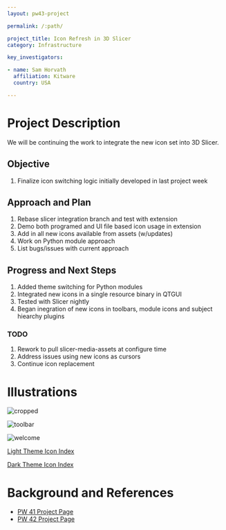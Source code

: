 ```yaml
---
layout: pw43-project

permalink: /:path/

project_title: Icon Refresh in 3D Slicer
category: Infrastructure

key_investigators:

- name: Sam Horvath
  affiliation: Kitware
  country: USA

---
```


# Project Description

<!-- Add a short paragraph describing the project. -->


We will be continuing the work to integrate the new icon set into 3D Slicer.



## Objective

<!-- Describe here WHAT you would like to achieve (what you will have as end result). -->


1. Finalize icon switching logic initially developed in last project week




## Approach and Plan

<!-- Describe here HOW you would like to achieve the objectives stated above. -->


1. Rebase slicer integration branch and test with extension
2. Demo both programed and UI file based icon usage in extension
3. Add in all new icons available from assets (w/updates)
4. Work on Python module approach
5. List bugs/issues with current approach




## Progress and Next Steps

<!-- Update this section as you make progress, describing of what you have ACTUALLY DONE.
     If there are specific steps that you could not complete then you can describe them here, too. -->

1. Added theme switching for Python modules
2. Integrated new icons in a single resource binary in QTGUI
3. Tested with Slicer nightly
4. Began inegration of new icons in toolbars, module icons and subject hiearchy plugins

### TODO

1. Rework to pull slicer-media-assets at configure time
2. Address issues using new icons as cursors
3. Continue icon replacement



# Illustrations

<!-- Add pictures and links to videos that demonstrate what has been accomplished. -->

![cropped](https://github.com/user-attachments/assets/e0480af6-a534-4678-9adf-805723171959)

![toolbar](https://github.com/user-attachments/assets/d41f14cf-2ede-486b-91ae-d6a5bf9420b4)

![welcome](https://github.com/user-attachments/assets/22ef6882-4e46-49c3-ba06-77361918e5c1)




[Light Theme Icon Index](https://projectweek.na-mic.org/PW42_2025_GranCanaria/Projects/FinalizeSlicerIconSetUpdateInfrastructure/LightThemeIconsIndex.html)

[Dark Theme Icon Index](https://projectweek.na-mic.org/PW42_2025_GranCanaria/Projects/FinalizeSlicerIconSetUpdateInfrastructure/DarkThemeIconsIndex.html)



# Background and References

<!-- If you developed any software, include link to the source code repository.
     If possible, also add links to sample data, and to any relevant publications. -->


- [PW 41 Project Page](https://projectweek.na-mic.org/PW41_2024_MIT/Projects/UpdatedIconsAndThemeSwitching/)
- [PW 42 Project Page](https://projectweek.na-mic.org/PW42_2025_GranCanaria/Projects/FinalizeSlicerIconSetUpdateInfrastructure/)
